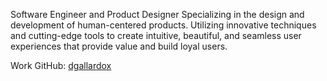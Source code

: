 Software Engineer and Product Designer Specializing in the design and development of human-centered products. Utilizing innovative techniques and cutting-edge tools to create intuitive, beautiful, and seamless user experiences that provide value and build loyal users.

Work GitHub: [dgallardox](github.com/dgallardox)
